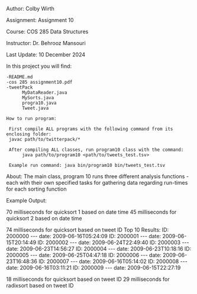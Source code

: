 Author: Colby Wirth

Assignment: Assignment 10

Course: COS 285 Data Structures

Instructor: Dr. Behrooz Mansouri

Last Update: 10 December 2024

In this project you will find: 
    
    -README.md
    -cos 285 assignment10.pdf
    -tweetPack
          MyDataReader.java
          MySorts.java
          progra10.java
          Tweet.java

    How to run program:

     First compile ALL programs with the following command from its enclosing folder: 
     javac path/to/twitterpack/*

     After compiling ALL classes, run program10 class with the command: 
          java path/to/program10 <path/to/tweets_test.tsv>

     Example run command: java bin/program10 bin/tweets_test.tsv

About: 
     The main class, program 10 runs three different analysis functions - each with their own specified tasks for gathering data regarding run-times for each sorting function 

Example Output:

70 milliseconds for quicksort 1 based on date time
45 milliseconds for quicksort 2 based on date time

74 milliseconds for quicksort based on tweet ID 
Top 10 Results:
ID: 2000000 --- date: 2009-06-16T05:24:09
ID: 2000001 --- date: 2009-06-15T20:14:49
ID: 2000002 --- date: 2009-06-24T22:49:40
ID: 2000003 --- date: 2009-06-23T14:56:27
ID: 2000004 --- date: 2009-06-23T10:18:16
ID: 2000005 --- date: 2009-06-25T04:47:18
ID: 2000006 --- date: 2009-06-23T16:48:36
ID: 2000007 --- date: 2009-06-16T05:14:02
ID: 2000008 --- date: 2009-06-16T03:11:21
ID: 2000009 --- date: 2009-06-15T22:27:19

18 milliseconds for quicksort based on tweet ID
29 milliseconds for radixsort based on tweet ID
